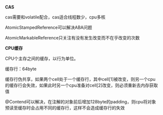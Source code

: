 **CAS**

cas需要和volatile配合，cas适合线程数少，cpu多核

AtomicStampedReference可以解决ABA问题

AtomicMarkableReference只关注有没有发生改变而不在乎改变的次数

**CPU缓存**

CPU个主存之间的缓存，以行为单位。

缓存行：64byte

缓存行伪共享，如果两个cell处于一个缓存行，其中cell[1]被改变，则另一个cpu的缓存行会失效，如果此时另一个cpu准备对cell[2]改变，则必须重新去内存获取值

@Contend可以解决，在注解的对象前后增加128byte的padding，则cpu将对象预读至缓存时会占用不同的缓存行，这样不会造成缓存行的失效

